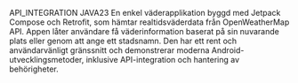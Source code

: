 API_INTEGRATION JAVA23
En enkel väderapplikation byggd med Jetpack Compose och Retrofit, som hämtar realtidsväderdata från OpenWeatherMap API. Appen låter användare få väderinformation baserat på sin nuvarande plats eller genom att ange ett stadsnamn. Den har ett rent och användarvänligt gränssnitt och demonstrerar moderna Android-utvecklingsmetoder, inklusive API-integration och hantering av behörigheter.